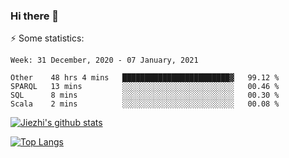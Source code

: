 ### Hi there 👋

⚡ Some statistics:

<!--START_SECTION:waka-->
```text
Week: 31 December, 2020 - 07 January, 2021

Other    48 hrs 4 mins   ████████████████████████▓   99.12 % 
SPARQL   13 mins         ░░░░░░░░░░░░░░░░░░░░░░░░░   00.46 % 
SQL      8 mins          ░░░░░░░░░░░░░░░░░░░░░░░░░   00.30 % 
Scala    2 mins          ░░░░░░░░░░░░░░░░░░░░░░░░░   00.08 % 
```
<!--END_SECTION:waka-->

[![Jiezhi's github stats](https://github-readme-stats.vercel.app/api?username=Jiezhi&show_icons=true)](https://github.com/Jiezhi/github-readme-stats)

[![Top Langs](https://github-readme-stats.vercel.app/api/top-langs/?username=Jiezhi&hide=javascript,html)](https://github.com/Jiezhi/github-readme-stats)
<!--
**Jiezhi/Jiezhi** is a ✨ _special_ ✨ repository because its `README.md` (this file) appears on your GitHub profile.

Here are some ideas to get you started:

- 🔭 I’m currently working on ...
- 🌱 I’m currently learning ...
- 👯 I’m looking to collaborate on ...
- 🤔 I’m looking for help with ...
- 💬 Ask me about ...
- 📫 How to reach me: ...
- 😄 Pronouns: ...
- ⚡ Fun fact: ...
-->

